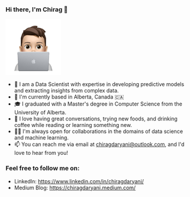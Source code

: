 ### Hi there, I'm Chirag 👋 

<p>
  <img src="./icon/Memoji.png" alt="My Profile Pic" width="150"/>
</p>

- 💼 I am a Data Scientist with expertise in developing predictive models and extracting insights from complex data.
- 📍 I'm currently based in Alberta, Canada 🇨🇦
- 🎓 I graduated with a Master's degree in Computer Science from the University of Alberta.
- 💬 I love having great conversations, trying new foods, and drinking coffee while reading or learning something new.
- 🤝🏻 I'm always open for collaborations in the domains of data science and machine learning.
- 📫 You can reach me via email at chiragdaryani@outlook.com, and I'd love to hear from you!

### Feel free to follow me on:

- LinkedIn: https://www.linkedin.com/in/chiragdaryani/
- Medium Blog: https://chiragdaryani.medium.com/
